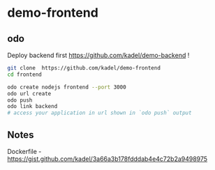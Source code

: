 # demo-frontend

## odo

Deploy backend first <https://github.com/kadel/demo-backend> !

```bash
git clone  https://github.com/kadel/demo-frontend
cd frontend

odo create nodejs frontend --port 3000
odo url create
odo push
odo link backend
# access your application in url shown in `odo push` output
```

## Notes

Dockerfile - <https://gist.github.com/kadel/3a66a3b178fdddab4e4c72b2a9498975>  
